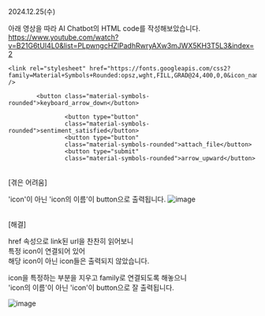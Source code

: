 2024.12.25(수)

아래 영상을 따라 AI Chatbot의 HTML code를 작성해보았습니다. <br />
https://www.youtube.com/watch?v=B21G6tUI4L0&list=PLpwngcHZlPadhRwryAXw3mJWX5KH3T5L3&index=2

    <link rel="stylesheet" href="https://fonts.googleapis.com/css2?family=Material+Symbols+Rounded:opsz,wght,FILL,GRAD@24,400,0,0&icon_names=keyboard_arrow_down" />
    
            <button class="material-symbols-rounded">keyboard_arrow_down</button>
            
                    <button type="button"
                    class="material-symbols-rounded">sentiment_satisfied</button>
                    <button type="button"
                    class="material-symbols-rounded">attach_file</button>
                    <button type="submit"
                    class="material-symbols-rounded">arrow_upward</button>

<br />[겪은 어려움]

'icon'이 아닌 'icon의 이름'이 button으로 출력됩니다.
![image](https://github.com/user-attachments/assets/cc8529ac-7d00-4caa-988e-46555e7a4aad)

<br />[해결]

href 속성으로 link된 url을 찬찬히 읽어보니 <br />
특정 icon이 연결되어 있어 <br />
해당 icon이 아닌 icon들은 출력되지 않았습니다.

icon을 특정하는 부분을 지우고 family로 연결되도록 해놓으니 <br />
'icon의 이름'이 아닌 'icon'이 button으로 잘 출력됩니다.

![image](https://github.com/user-attachments/assets/03ef74c5-ffa1-468d-8e04-72bfec2bf633)
